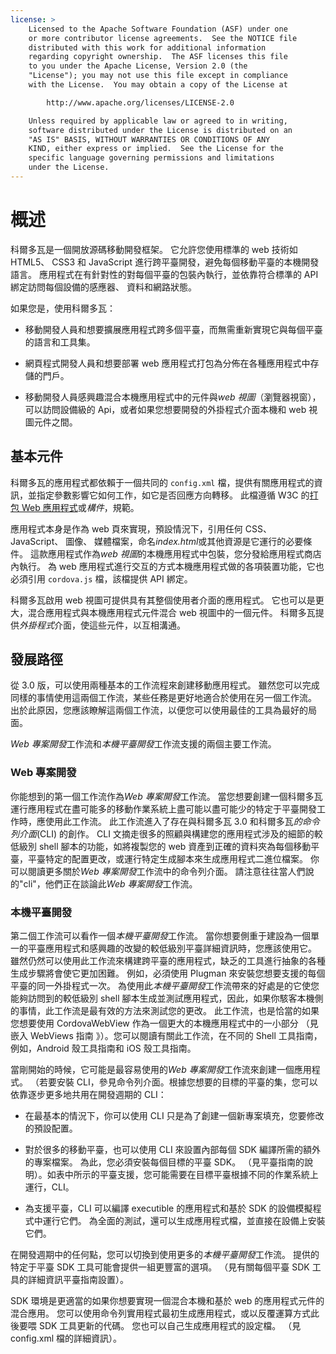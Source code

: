 ```yaml
---
license: >
    Licensed to the Apache Software Foundation (ASF) under one
    or more contributor license agreements.  See the NOTICE file
    distributed with this work for additional information
    regarding copyright ownership.  The ASF licenses this file
    to you under the Apache License, Version 2.0 (the
    "License"); you may not use this file except in compliance
    with the License.  You may obtain a copy of the License at

        http://www.apache.org/licenses/LICENSE-2.0

    Unless required by applicable law or agreed to in writing,
    software distributed under the License is distributed on an
    "AS IS" BASIS, WITHOUT WARRANTIES OR CONDITIONS OF ANY
    KIND, either express or implied.  See the License for the
    specific language governing permissions and limitations
    under the License.
---
```


# 概述

科爾多瓦是一個開放源碼移動開發框架。 它允許您使用標準的 web 技術如 HTML5、 CSS3 和 JavaScript 進行跨平臺開發，避免每個移動平臺的本機開發語言。 應用程式在有針對性的對每個平臺的包裝內執行，並依靠符合標準的 API 綁定訪問每個設備的感應器、 資料和網路狀態。

如果您是，使用科爾多瓦：

*   移動開發人員和想要擴展應用程式跨多個平臺，而無需重新實現它與每個平臺的語言和工具集。

*   網頁程式開發人員和想要部署 web 應用程式打包為分佈在各種應用程式中存儲的門戶。

*   移動開發人員感興趣混合本機應用程式中的元件與*web 視圖*（瀏覽器視窗），可以訪問設備級的 Api，或者如果您想要開發的外掛程式介面本機和 web 視圖元件之間。

## 基本元件

科爾多瓦的應用程式都依賴于一個共同的 `config.xml` 檔，提供有關應用程式的資訊，並指定參數影響它如何工作，如它是否回應方向轉移。 此檔遵循 W3C 的[打包 Web 應用程式][1]或*構件*，規範。

 [1]: http://www.w3.org/TR/widgets/

應用程式本身是作為 web 頁來實現，預設情況下，引用任何 CSS、 JavaScript、 圖像、 媒體檔案，命名*index.html*或其他資源是它運行的必要條件。 這款應用程式作為*web 視圖*的本機應用程式中包裝，您分發給應用程式商店內執行。 為 web 應用程式進行交互的方式本機應用程式做的各項裝置功能，它也必須引用 `cordova.js` 檔，該檔提供 API 綁定。

科爾多瓦啟用 web 視圖可提供具有其整個使用者介面的應用程式。 它也可以是更大，混合應用程式與本機應用程式元件混合 web 視圖中的一個元件。 科爾多瓦提供*外掛程式*介面，使這些元件，以互相溝通。

## 發展路徑

從 3.0 版，可以使用兩種基本的工作流程來創建移動應用程式。 雖然您可以完成同樣的事情使用這兩個工作流，某些任務是更好地適合於使用在另一個工作流。 出於此原因，您應該瞭解這兩個工作流，以便您可以使用最佳的工具為最好的局面。

*Web 專案開發*工作流和*本機平臺開發*工作流支援的兩個主要工作流。

### Web 專案開發

你能想到的第一個工作流作為*Web 專案開發*工作流。 當您想要創建一個科爾多瓦運行應用程式在盡可能多的移動作業系統上盡可能以盡可能少的特定于平臺開發工作時，應使用此工作流。 此工作流進入了存在與科爾多瓦 3.0 和科爾多瓦*的命令列介面*(CLI) 的創作。 CLI 文摘走很多的照顧與構建您的應用程式涉及的細節的較低級別 shell 腳本的功能，如將複製您的 web 資產到正確的資料夾為每個移動平臺，平臺特定的配置更改，或運行特定生成腳本來生成應用程式二進位檔案。 你可以閱讀更多關於*Web 專案開發*工作流中的命令列介面。 請注意往往當人們說的"cli"，他們正在談論此*Web 專案開發*工作流。

### 本機平臺開發

第二個工作流可以看作一個*本機平臺開發*工作流。 當你想要側重于建設為一個單一的平臺應用程式和感興趣的改變的較低級別平臺詳細資訊時，您應該使用它。 雖然仍然可以使用此工作流來構建跨平臺的應用程式，缺乏的工具進行抽象的各種生成步驟將會使它更加困難。 例如，必須使用 Plugman 來安裝您想要支援的每個平臺的同一外掛程式一次。 為使用此*本機平臺開發*工作流帶來的好處是的它使您能夠訪問到的較低級別 shell 腳本生成並測試應用程式，因此，如果你駭客本機側的事情，此工作流是最有效的方法來測試您的更改。 此工作流，也是恰當的如果您想要使用 CordovaWebView 作為一個更大的本機應用程式中的一小部分 （見嵌入 WebViews 指南 》）。您可以閱讀有關此工作流，在不同的 Shell 工具指南，例如，Android 殼工具指南和 iOS 殼工具指南。

當剛開始的時候，它可能是最容易使用的*Web 專案開發*工作流來創建一個應用程式。 （若要安裝 CLI，參見命令列介面。根據您想要的目標的平臺的集，您可以依靠逐步更多地共用在開發週期的 CLI：

*   在最基本的情況下，你可以使用 CLI 只是為了創建一個新專案填充，您要修改的預設配置。

*   對於很多的移動平臺，也可以使用 CLI 來設置內部每個 SDK 編譯所需的額外的專案檔案。 為此，您必須安裝每個目標的平臺 SDK。 （見平臺指南的說明）。如表中所示的平臺支援，您可能需要在目標平臺根據不同的作業系統上運行，CLI。

*   為支援平臺，CLI 可以編譯 executible 的應用程式和基於 SDK 的設備模擬程式中運行它們。 為全面的測試，還可以生成應用程式檔，並直接在設備上安裝它們。

在開發週期中的任何點，您可以切換到使用更多的*本機平臺開發*工作流。 提供的特定于平臺 SDK 工具可能會提供一組更豐富的選項。 （見有關每個平臺 SDK 工具的詳細資訊平臺指南設置）。

SDK 環境是更適當的如果你想要實現一個混合本機和基於 web 的應用程式元件的混合應用。 您可以使用命令列實用程式最初生成應用程式，或以反覆運算方式此後要喂 SDK 工具更新的代碼。 您也可以自己生成應用程式的設定檔。 （見 config.xml 檔的詳細資訊）。